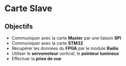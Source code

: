 # Carte Slave

## Objectifs

- Communiquer avec la carte **Master** par une liaison **SPI**
- Communiquer avec la carte **STM32**
- Récupérer les données du **FPGA** par le module **Radio**
- Utiliser le **servomoteur** *vertical*, le **pointeur lumineux**
- Effectuer la **prise de vue**
